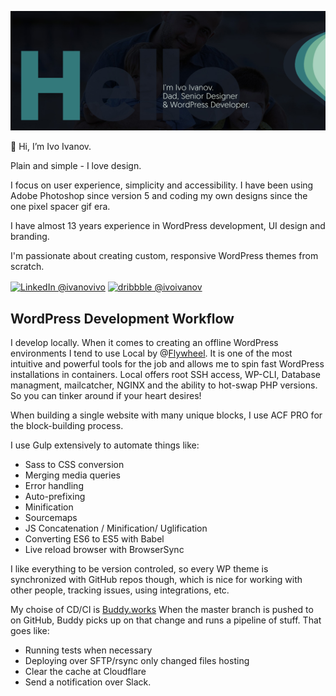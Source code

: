 [![webzino](https://raw.githubusercontent.com/ivo-ivanov/stuff/main/github-profile-cover.jpg)](https://www.webzino.com)

👋 Hi, I’m Ivo Ivanov.

Plain and simple - I love design.

I focus on user experience, simplicity and accessibility. I have been using Adobe Photoshop since version 5 and coding my own designs since the one pixel spacer gif era.

I have almost 13 years experience in WordPress development, UI design and branding.

I'm passionate about creating custom, responsive WordPress themes from scratch.

<a href="https://www.linkedin.com/in/ivanovivo/"><img alt="LinkedIn @ivanovivo" align="center" src="https://img.shields.io/badge/-LinkedIn-blue?style=flat-square" /></a> <a href="https://dribbble.com/ivoivanov"><img alt="dribbble @ivoivanov" align="center" src="https://img.shields.io/badge/-Dribbble-%23ea4c89?style=flat-square" /></a>


## WordPress Development Workflow

I develop locally. When it comes to creating an offline WordPress environments I tend to use Local by @<a href="https://github.com/getflywheel">Flywheel</a>. It is one of the most intuitive and powerful tools for the job and allows me to spin fast WordPress installations in containers. Local offers root SSH access, WP-CLI, Database managment, mailcatcher, NGINX and the ability to hot-swap PHP versions. So you can tinker around if your heart desires!

When building a single website with many unique blocks, I use ACF PRO for the block-building process.

I use Gulp extensively to automate things like: 

- Sass to CSS conversion
- Merging media queries
- Error handling
- Auto-prefixing
- Minification
- Sourcemaps
- JS Concatenation / Minification/ Uglification
- Converting ES6 to ES5 with Babel
- Live reload browser with BrowserSync

I like everything to be version controled, so every WP theme is synchronized with GitHub repos though, which is nice for working with other people, tracking issues, using integrations, etc. 

My choise of CD/CI is <a href="https://buddy.works/">Buddy.works</a> When the master branch is pushed to on GitHub, Buddy picks up on that change and runs a pipeline of stuff.
That goes like:

- Running tests when necessary
- Deploying over SFTP/rsync only changed files hosting
- Clear the cache at Cloudflare
- Send a notification over Slack.



<!---
ivo-ivanov/ivo-ivanov is a ✨ special ✨ repository because its `README.md` (this file) appears on your GitHub profile.
You can click the Preview link to take a look at your changes.
--->
